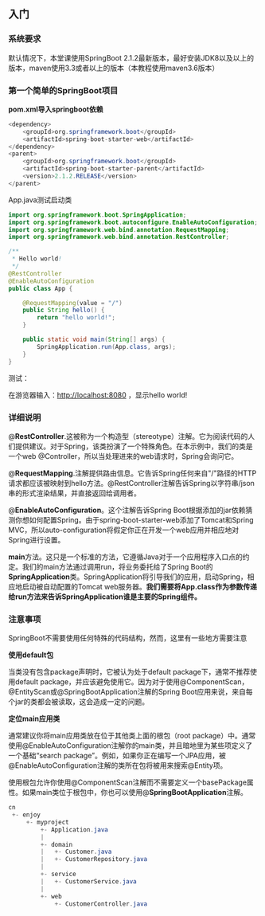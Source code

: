 ## 入门

### 系统要求

默认情况下，本堂课使用SpringBoot 2.1.2最新版本，最好安装JDK8以及以上的版本，maven使用3.3或者以上的版本（本教程使用maven3.6版本）

### 第一个简单的SpringBoot项目

**pom.xml导入springboot依赖**

```java
<dependency>
    <groupId>org.springframework.boot</groupId>
    <artifactId>spring-boot-starter-web</artifactId>
</dependency>
<parent>
    <groupId>org.springframework.boot</groupId>
    <artifactId>spring-boot-starter-parent</artifactId>
    <version>2.1.2.RELEASE</version>
</parent>
```

App.java测试启动类

```java
import org.springframework.boot.SpringApplication;
import org.springframework.boot.autoconfigure.EnableAutoConfiguration;
import org.springframework.web.bind.annotation.RequestMapping;
import org.springframework.web.bind.annotation.RestController;

/**
 * Hello world!
 */
@RestController
@EnableAutoConfiguration
public class App {

    @RequestMapping(value = "/")
    public String hello() {
        return "hello world!";
    }

    public static void main(String[] args) {
        SpringApplication.run(App.class, args);
    }
}
```

测试：

在游览器输入：[http://localhost:8080](http://localhost:8080) ，显示hello world!

### 详细说明

@**RestController**.这被称为一个构造型（stereotype）注解。它为阅读代码的人们提供建议。对于Spring，该类扮演了一个特殊角色。在本示例中，我们的类是一个web @Controller，所以当处理进来的web请求时，Spring会询问它。

@**RequestMapping**.注解提供路由信息。它告诉Spring任何来自"/"路径的HTTP请求都应该被映射到hello方法。@RestController注解告诉Spring以字符串/json串的形式渲染结果，并直接返回给调用者。

@**EnableAutoConfiguration**。这个注解告诉Spring Boot根据添加的jar依赖猜测你想如何配置Spring。由于spring-boot-starter-web添加了Tomcat和Spring MVC，所以auto-configuration将假定你正在开发一个web应用并相应地对Spring进行设置。

**main**方法。这只是一个标准的方法，它遵循Java对于一个应用程序入口点的约定。我们的main方法通过调用run，将业务委托给了Spring Boot的**SpringApplication**类。SpringApplication将引导我们的应用，启动Spring，相应地启动被自动配置的Tomcat web服务器。**我们需要将App.class作为参数传递给run方法来告诉SpringApplication谁是主要的Spring组件。**

### 注意事项

SpringBoot不需要使用任何特殊的代码结构，然而，这里有一些地方需要注意

**使用default包**

当类没有包含package声明时，它被认为处于default package下，通常不推荐使用default package，并应该避免使用它。因为对于使用@ComponentScan，@EntityScan或@SpringBootApplication注解的Spring Boot应用来说，来自每个jar的类都会被读取，这会造成一定的问题。

**定位main应用类**

通常建议你将main应用类放在位于其他类上面的根包（root package）中。通常使用@EnableAutoConfiguration注解你的main类，并且暗地里为某些项定义了一个基础“search package”。例如，如果你正在编写一个JPA应用，被@EnableAutoConfiguration注解的类所在包将被用来搜索@Entity项。

使用根包允许你使用@ComponentScan注解而不需要定义一个basePackage属性。如果main类位于根包中，你也可以使用@**SpringBootApplication**注解。

```java
cn
 +- enjoy
     +- myproject
         +- Application.java
         |
         +- domain
         |   +- Customer.java
         |   +- CustomerRepository.java
         |
         +- service
         |   +- CustomerService.java
         |
         +- web
             +- CustomerController.java
```



